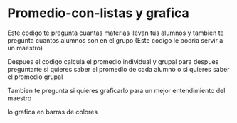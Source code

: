 # Promedio-con-listas y grafica

Este codigo te pregunta cuantas materias llevan tus alumnos  y tambien te pregunta cuantos alumnos son en el grupo (Este codigo le podria servir a un maestro)

Despues el codigo calcula el promedio individual y grupal
para despues preguntarte si quieres saber el promedio de cada alumno  o 
si quieres saber el promedio grupal 

Tambien te pregunta si quieres graficarlo para un mejor entendimiento del maestro

lo grafica en barras de colores
